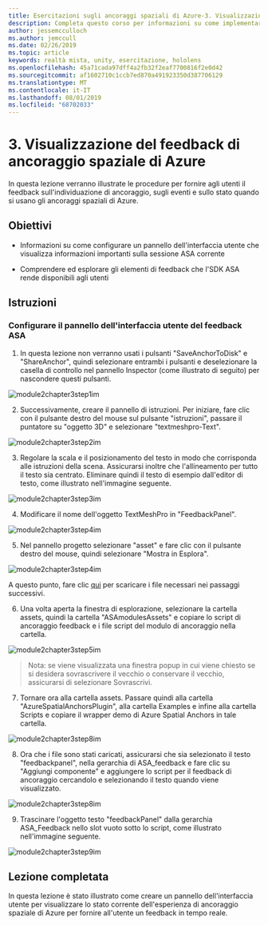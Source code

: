 ```yaml
---
title: Esercitazioni sugli ancoraggi spaziali di Azure-3. Visualizzazione del feedback di ancoraggio spaziale di Azure
description: Completa questo corso per informazioni su come implementare il riconoscimento volto di Azure in un'applicazione di realtà mista.
author: jessemcculloch
ms.author: jemccull
ms.date: 02/26/2019
ms.topic: article
keywords: realtà mista, unity, esercitazione, hololens
ms.openlocfilehash: 45a71cada97dff4a2fb32f2eaf7700816f2e0d42
ms.sourcegitcommit: af1602710c1ccb7ed870a491923350d387706129
ms.translationtype: MT
ms.contentlocale: it-IT
ms.lasthandoff: 08/01/2019
ms.locfileid: "68702033"
---
```

# <a name="3-displaying-azure-spatial-anchor-feedback"></a>3. Visualizzazione del feedback di ancoraggio spaziale di Azure

In questa lezione verranno illustrate le procedure per fornire agli utenti il feedback sull'individuazione di ancoraggio, sugli eventi e sullo stato quando si usano gli ancoraggi spaziali di Azure.

## <a name="objectives"></a>Obiettivi

* Informazioni su come configurare un pannello dell'interfaccia utente che visualizza informazioni importanti sulla sessione ASA corrente

* Comprendere ed esplorare gli elementi di feedback che l'SDK ASA rende disponibili agli utenti

## <a name="instructions"></a>Istruzioni

### <a name="set-up-asa-feedback-ui-panel"></a>Configurare il pannello dell'interfaccia utente del feedback ASA

1. In questa lezione non verranno usati i pulsanti "SaveAnchorToDisk" e "ShareAnchor", quindi selezionare entrambi i pulsanti e deselezionare la casella di controllo nel pannello Inspector (come illustrato di seguito) per nascondere questi pulsanti.
   

![module2chapter3step1im](images/module2chapter3step1im.PNG)

2. Successivamente, creare il pannello di istruzioni. Per iniziare, fare clic con il pulsante destro del mouse sul pulsante "istruzioni", passare il puntatore su "oggetto 3D" e selezionare "textmeshpro-Text".

![module2chapter3step2im](images/module2chapter3step2im.PNG)

3. Regolare la scala e il posizionamento del testo in modo che corrisponda alle istruzioni della scena. Assicurarsi inoltre che l'allineamento per tutto il testo sia centrato. Eliminare quindi il testo di esempio dall'editor di testo, come illustrato nell'immagine seguente.

![module2chapter3step3im](images/module2chapter3step3im.PNG)

4. Modificare il nome dell'oggetto TextMeshPro in "FeedbackPanel".
   

![module2chapter3step4im](images/module2chapter3step4im.PNG)

5. Nel pannello progetto selezionare "asset" e fare clic con il pulsante destro del mouse, quindi selezionare "Mostra in Esplora".
   

![module2chapter3step4im](images/module2chapter3step5im.PNG)

A questo punto, fare clic [qui](https://onedrive.live.com/?authkey=%21ABXEC8PvyQu8Qd8&id=5B7335C4342BCB0E%21395636&cid=5B7335C4342BCB0E) per scaricare i file necessari nei passaggi successivi.

6. Una volta aperta la finestra di esplorazione, selezionare la cartella assets, quindi la cartella "ASAmodulesAssets" e copiare lo script di ancoraggio feedback e i file script del modulo di ancoraggio nella cartella. 

![module2chapter3step5im](images/module2chapter3step6im.PNG)

> Nota: se viene visualizzata una finestra popup in cui viene chiesto se si desidera sovrascrivere il vecchio o conservare il vecchio, assicurarsi di selezionare Sovrascrivi.

7. Tornare ora alla cartella assets. Passare quindi alla cartella "AzureSpatialAnchorsPlugin", alla cartella Examples e infine alla cartella Scripts e copiare il wrapper demo di Azure Spatial Anchors in tale cartella. 

![module2chapter3step8im](images/module2chapter3step7im.PNG)

8. Ora che i file sono stati caricati, assicurarsi che sia selezionato il testo "feedbackpanel", nella gerarchia di ASA_feedback e fare clic su "Aggiungi componente" e aggiungere lo script per il feedback di ancoraggio cercandolo e selezionando il testo quando viene visualizzato. 

![module2chapter3step8im](images/module2chapter3step8im.PNG)

9. Trascinare l'oggetto testo "feedbackPanel" dalla gerarchia ASA_Feedback nello slot vuoto sotto lo script, come illustrato nell'immagine seguente. 

![module2chapter3step9im](images/module2chapter3step9im.PNG)

## <a name="congratulations"></a>Lezione completata

In questa lezione è stato illustrato come creare un pannello dell'interfaccia utente per visualizzare lo stato corrente dell'esperienza di ancoraggio spaziale di Azure per fornire all'utente un feedback in tempo reale.


